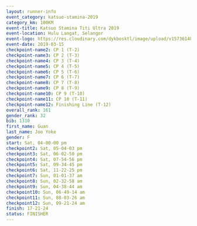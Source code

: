```yaml
--- 
layout: runner-info 
event_category: katsuo-stamina-2019 
category_km: 100KM 
event-title: Katsuo Stamina Titi Ultra 2019 
event-location: Hulu Langat, Selangor 
event-logo: https://res.cloudinary.com/dykbosktl/image/upload/v1573614825/Logo/Logo_p7ft6n.png 
event-date: 2019-03-15 
checkpoint-name2: CP 1 (T-2) 
checkpoint-name3: CP 2 (T-3) 
checkpoint-name4: CP 3 (T-4) 
checkpoint-name5: CP 4 (T-5) 
checkpoint-name6: CP 5 (T-6) 
checkpoint-name7: CP 6 (T-7) 
checkpoint-name8: CP 7 (T-8) 
checkpoint-name9: CP 8 (T-9) 
checkpoint-name10: CP 9 (T-10) 
checkpoint-name11: CP 10 (T-11) 
checkpoint-name12: Finishing Line (T-12) 
overall_rank: 161
gender_rank: 32
bib: 1310
first_name: Guan
last_name: Joo Yoke
gender: F
start: Sat, 04-00-00 pm
checkpoint2: Sat, 05-04-03 pm
checkpoint3: Sat, 06-02-50 pm
checkpoint4: Sat, 07-54-56 pm
checkpoint5: Sat, 09-34-45 pm
checkpoint6: Sat, 11-22-25 pm
checkpoint7: Sun, 01-01-37 am
checkpoint8: Sun, 02-32-58 am
checkpoint9: Sun, 04-38-44 am
checkpoint10: Sun, 06-49-14 am
checkpoint11: Sun, 08-03-26 am
checkpoint12: Sun, 09-21-24 am
finish: 17-21-24
status: FINISHER
--- 
```

